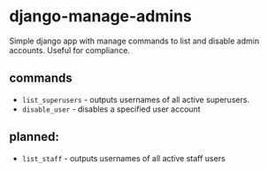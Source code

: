 # django-manage-admins

Simple django app with manage commands to list and disable admin
accounts. Useful for compliance.

## commands

* `list_superusers` - outputs usernames of all active superusers.
* `disable_user` - disables a specified user account

## planned:

* `list_staff` - outputs usernames of all active staff users
